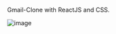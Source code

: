 Gmail-Clone
with ReactJS and CSS.

![image](https://user-images.githubusercontent.com/71965521/160165115-6ea1ab85-4149-477d-b89d-69b96773d712.png)


